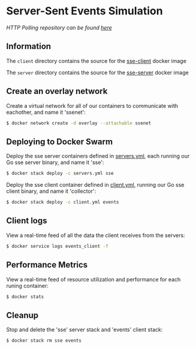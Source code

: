 # Server-Sent Events Simulation
*HTTP Polling repository can be found [here](https://github.com/yevshev/server-sent)*

## Information
The `client` directory contains the source for the [sse-client](https://hub.docker.com/repository/docker/yevshev/sse-client) docker image 

The `server` directory contains the source for the [sse-server](https://hub.docker.com/repository/docker/yevshev/sse-server) docker image

## Create an overlay network
Create a virtual network for all of our containers to communicate with eachother, and name it 'ssenet':
```sh
$ docker network create -d overlay --attachable ssenet
```

## Deploying to Docker Swarm
Deploy the sse server containers defined in [servers.yml](https://github.com/yevshev/server-sent/blob/master/servers.yml), each running our Go sse server binary, and name it 'sse':

```sh
$ docker stack deploy -c servers.yml sse
```
Deploy the sse client container defined in [client.yml](https://github.com/yevshev/server-sent/blob/master/client.yml), running our Go sse client binary, and name it 'collector':

```sh
$ docker stack deploy -c client.yml events
```

## Client logs
View a real-time feed of all the data the client receives from the servers:
```sh
$ docker service logs events_client -f
```

## Performance Metrics
View a real-time feed of resource utilization and performance for each runing container:
```sh
$ docker stats
```

## Cleanup
Stop and delete the 'sse' server stack and 'events' client stack:
```sh
$ docker stack rm sse events
```